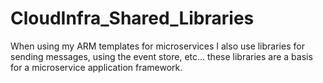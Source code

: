 # CloudInfra_Shared_Libraries
When using my ARM templates for microservices I also use libraries for sending messages, using the event store, etc... these libraries are a basis for a microservice application framework.
